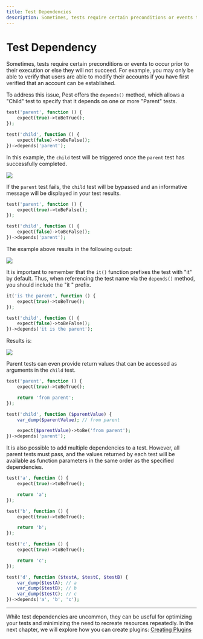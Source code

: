 ```yaml
---
title: Test Dependencies
description: Sometimes, tests require certain preconditions or events to occur prior to their execution or else they will not succeed. For example, you may only be able to verify that users are able to modify their accounts if you have first verified that an account can be established.
---
```


# Test Dependency

Sometimes, tests require certain preconditions or events to occur prior to their execution or else they will not succeed. For example, you may only be able to verify that users are able to modify their accounts if you have first verified that an account can be established.

To address this issue, Pest offers the `depends()` method, which allows a "Child" test to specify that it depends on one or more "Parent" tests.

```php
test('parent', function () {
    expect(true)->toBeTrue();
});

test('child', function () {
    expect(false)->toBeFalse();
})->depends('parent');
```

In this example, the `child` test will be triggered once the `parent` test has successfully completed.

<div class="code-snippet">
    <img src="/assets/img/depends.webp?1" style="--lines: 6" />
</div>

If the `parent` test fails, the `child` test will be bypassed and an informative message will be displayed in your test results.

```php
test('parent', function () {
    expect(true)->toBeFalse();
});

test('child', function () {
    expect(false)->toBeFalse();
})->depends('parent');
```

The example above results in the following output:

<div class="code-snippet">
    <img src="/assets/img/depends-fail.webp?1" style="--lines: 3" />
</div>

It is important to remember that the `it()` function prefixes the test with "it" by default. Thus, when referencing the test name via the `depends()` method, you should include the "it " prefix.

```php
it('is the parent', function () {
    expect(true)->toBeTrue();
});

test('child', function () {
    expect(false)->toBeFalse();
})->depends('it is the parent');
```

Results is:

<div class="code-snippet">
    <img src="/assets/img/depends-pass.webp?1" style="--lines: 6" />
</div>

Parent tests can even provide return values that can be accessed as arguments in the `child` test.

```php
test('parent', function () {
    expect(true)->toBeTrue();

    return 'from parent';
});

test('child', function ($parentValue) {
    var_dump($parentValue); // from parent

    expect($parentValue)->toBe('from parent');
})->depends('parent');
```

It is also possible to add multiple dependencies to a test. However, all parent tests must pass, and the values returned by each test will be available as function parameters in the same order as the specified dependencies.

```php
test('a', function () {
    expect(true)->toBeTrue();

    return 'a';
});

test('b', function () {
    expect(true)->toBeTrue();

    return 'b';
});

test('c', function () {
    expect(true)->toBeTrue();

    return 'c';
});

test('d', function ($testA, $testC, $testB) {
    var_dump($testA); // a
    var_dump($testB); // b
    var_dump($testC); // c
})->depends('a', 'b', 'c');
```

---

While test dependencies are uncommon, they can be useful for optimizing your tests and minimizing the need to recreate resources repeatedly. In the next chapter, we will explore how you can create plugins: [Creating Plugins](/docs/creating-plugins)
